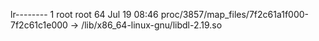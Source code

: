 lr-------- 1 root root 64 Jul 19 08:46 proc/3857/map_files/7f2c61a1f000-7f2c61c1e000 -> /lib/x86_64-linux-gnu/libdl-2.19.so
